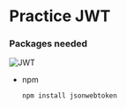 # Practice JWT

### Packages needed
![JWT](https://img.shields.io/badge/JWT-000000?style=for-the-badge&logo=jsonwebtokens&logoColor=white)
* npm
  ```sh
  npm install jsonwebtoken
  ```
